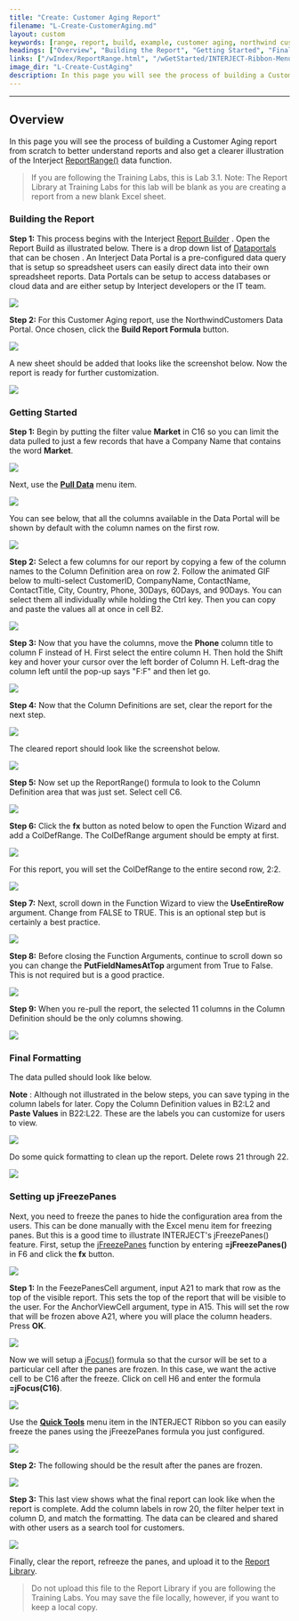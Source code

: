 ```yaml
---
title: "Create: Customer Aging Report"
filename: "L-Create-CustomerAging.md"
layout: custom
keywords: [range, report, build, example, customer aging, northwind customers, walkthrough]
headings: ["Overview", "Building the Report", "Getting Started", "Final Formatting", "Setting up jFreezePanes"]
links: ["/wIndex/ReportRange.html", "/wGetStarted/INTERJECT-Ribbon-Menu-Items.html#report-builder", "/wApps/Common-Dataportal-Index.html", "/wGetStarted/INTERJECT-Ribbon-Menu-Items.html#pull-data", "/wIndex/jFreezePanes.html", "/wIndex/jFocus.html", "/wGetStarted/INTERJECT-Ribbon-Menu-Items.html#quick-tools", "/wAbout/ReportLibraryLinks.html"]
image_dir: "L-Create-CustAging"
description: In this page you will see the process of building a Customer Aging report from scratch to better understand reports and also get a clearer illustration of the Interject Report Range data function
---
```

* * *

##  Overview

In this page you will see the process of building a Customer Aging report from scratch to better understand reports and also get a clearer illustration of the Interject [ReportRange()](/wIndex/ReportRange.html) data function.

<blockquote class=lab_info>
 If you are following the Training Labs, this is Lab 3.1. Note: The Report Library at Training Labs for this lab will be blank as you are creating a report from a new blank Excel sheet.
</blockquote>

###  Building the Report

**Step 1:** This process begins with the Interject [Report Builder](/wGetStarted/INTERJECT-Ribbon-Menu-Items.html#report-builder) . Open the Report Build as illustrated below. There is a drop down list of  [Dataportals](/wApps/Common-Dataportal-Index.html) that can be chosen  . An Interject Data Portal is a pre-configured data query that is setup so spreadsheet users can easily direct data into their own spreadsheet reports. Data Portals can be setup to access databases or cloud data and are either setup by Interject developers or the IT team.

![](/images/L-Create-CustAging/01.png)
<br>

**Step 2:** For this Customer Aging report, use the NorthwindCustomers Data Portal. Once chosen, click the **Build Report Formula** button.

![](/images/L-Create-CustAging/02.png)
<br>

A new sheet should be added that looks like the screenshot below. Now the report is ready for further customization.

![](/images/L-Create-CustAging/03.png)
<br>

###  Getting Started

**Step 1:** Begin by putting the filter value **Market** in C16 so you can limit the data pulled to just a few records that have a Company Name that contains the word **Market**.

![](/images/L-Create-CustAging/08.png)
<br>

Next, use the [**Pull Data**](/wGetStarted/INTERJECT-Ribbon-Menu-Items.html#pull-data) menu item.

![](/images/L-Create-CustAging/09.png)
<br>

You can see below, that all the columns available in the Data Portal will be shown by default with the column names on the first row.

![](/images/L-Create-CustAging/10.png)
<br>

**Step 2:** Select a few columns for our report by copying a few of the column names to the Column Definition area on row 2. Follow the animated GIF below to multi-select CustomerID, CompanyName, ContactName, ContactTitle, City, Country, Phone, 30Days, 60Days, and 90Days. You can select them all individually while holding the Ctrl key. Then you can copy and paste the values all at once in cell B2.

![](/images/L-Create-CustAging/11.gif)
<br>

**Step 3:** Now that you have the columns, move the **Phone** column title to column F instead of H. First select the entire column H. Then hold the Shift key and hover your cursor over the left border of Column H. Left-drag the column left until the pop-up says "F:F" and then let go.

![](/images/L-Create-CustAging/12.png)
<br>

**Step 4:** Now that the Column Definitions are set, clear the report for the next step.

![](/images/L-Create-CustAging/13.png)
<br>

The cleared report should look like the screenshot below.

![](/images/L-Create-CustAging/14.png)
<br>

**Step 5:** Now set up the ReportRange() formula to look to the Column Definition area that was just set. Select cell C6.

![](/images/L-Create-CustAging/15.png)
<br>

**Step 6:** Click the **fx** button as noted below to open the Function Wizard and add a ColDefRange. The ColDefRange argument should be empty at first.

![](/images/L-Create-CustAging/16.png)
<br>

For this report, you will set the ColDefRange to the entire second row, 2:2.

![](/images/L-Create-CustAging/17.png)
<br>

**Step 7:** Next, scroll down in the Function Wizard to view the **UseEntireRow** argument. Change from FALSE to TRUE. This is an optional step but is certainly a best practice.

![](/images/L-Create-CustAging/18.png)
<br>

**Step 8:** Before closing the Function Arguments, continue to scroll down so you can change the **PutFieldNamesAtTop** argument from True to False. This is not required but is a good practice.

![](/images/L-Create-CustAging/19.png)
<br>

**Step 9:** When you re-pull the report, the selected 11 columns in the Column Definition should be the only columns showing.

![](/images/L-Create-CustAging/19.png)
<br>

###  Final Formatting

The data pulled should look like below.

**Note** : Although not illustrated in the below steps, you can save typing in the column labels for later. Copy the Column Definition values in B2:L2 and **Paste Values** in B22:L22. These are the labels you can customize for users to view.

![](/images/L-Create-CustAging/21.png)
<br>

Do some quick formatting to clean up the report. Delete rows 21 through 22.

![](/images/L-Create-CustAging/22.png)
<br>

### Setting up jFreezePanes

Next, you need to freeze the panes to hide the configuration area from the users. This can be done manually with the Excel menu item for freezing panes. But this is a good time to illustrate INTERJECT's jFreezePanes() feature. First, setup the [jFreezePanes](/wIndex/jFreezePanes.html) function by entering **=jFreezePanes()** in F6 and click the **fx** button.

![](/images/L-Create-CustAging/23.png)
<br>

**Step 1:** In the FeezePanesCell argument, input A21 to mark that row as the top of the visible report. This sets the top of the report that will be visible to the user. For the AnchorViewCell argument, type in A15. This will set the row that will be frozen above A21, where you will place the column headers. Press **OK**.

![](/images/L-Create-CustAging/24.png)
<br>

Now we will setup a [jFocus()](/wIndex/jFocus.html) formula so that the cursor will be set to a particular cell after the panes are frozen. In this case, we want the active cell to be C16 after the freeze. Click on cell H6 and enter the formula **=jFocus(C16)**.

![](/images/L-Create-CustAging/jFocusEntry.png)
<br>

Use the [**Quick Tools**](/wGetStarted/INTERJECT-Ribbon-Menu-Items.html#quick-tools) menu item in the INTERJECT Ribbon so you can easily freeze the panes using the jFreezePanes formula you just configured.

![](/images/L-Create-CustAging/25.png)
<br>

**Step 2:** The following should be the result after the panes are frozen.
<br>

![](/images/L-Create-CustAging/26.png)
<br>

**Step 3:** This last view shows what the final report can look like when the report is complete. Add the column labels in row 20, the filter helper text in column D, and match the formatting. The data can be cleared and shared with other users as a search tool for customers.

![](/images/L-Create-CustAging/27.png)
<br>

Finally, clear the report, refreeze the panes, and upload it to the [Report Library](/wAbout/ReportLibraryLinks.html).

<blockquote class=lab_info>
 Do not upload this file to the Report Library if you are following the Training Labs. You may save the file locally, however, if you want to keep a local copy.
</blockquote>